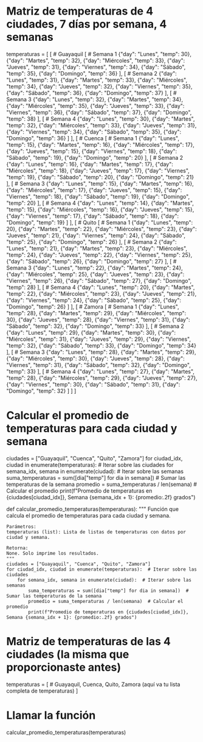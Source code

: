 # Matriz de temperaturas de 4 ciudades, 7 días por semana, 4 semanas
temperaturas = [
    [   # Guayaquil
        [   # Semana 1
            {"day": "Lunes", "temp": 30},
            {"day": "Martes", "temp": 32},
            {"day": "Miércoles", "temp": 33},
            {"day": "Jueves", "temp": 31},
            {"day": "Viernes", "temp": 34},
            {"day": "Sábado", "temp": 35},
            {"day": "Domingo", "temp": 36}
        ],
        [   # Semana 2
            {"day": "Lunes", "temp": 31},
            {"day": "Martes", "temp": 33},
            {"day": "Miércoles", "temp": 34},
            {"day": "Jueves", "temp": 32},
            {"day": "Viernes", "temp": 35},
            {"day": "Sábado", "temp": 36},
            {"day": "Domingo", "temp": 37}
        ],
        [   # Semana 3
            {"day": "Lunes", "temp": 32},
            {"day": "Martes", "temp": 34},
            {"day": "Miércoles", "temp": 35},
            {"day": "Jueves", "temp": 33},
            {"day": "Viernes", "temp": 36},
            {"day": "Sábado", "temp": 37},
            {"day": "Domingo", "temp": 38}
        ],
        [   # Semana 4
            {"day": "Lunes", "temp": 30},
            {"day": "Martes", "temp": 32},
            {"day": "Miércoles", "temp": 33},
            {"day": "Jueves", "temp": 31},
            {"day": "Viernes", "temp": 34},
            {"day": "Sábado", "temp": 35},
            {"day": "Domingo", "temp": 36}
        ]
    ],
    [   # Cuenca
        [   # Semana 1
            {"day": "Lunes", "temp": 15},
            {"day": "Martes", "temp": 16},
            {"day": "Miércoles", "temp": 17},
            {"day": "Jueves", "temp": 15},
            {"day": "Viernes", "temp": 18},
            {"day": "Sábado", "temp": 19},
            {"day": "Domingo", "temp": 20}
        ],
        [   # Semana 2
            {"day": "Lunes", "temp": 16},
            {"day": "Martes", "temp": 17},
            {"day": "Miércoles", "temp": 18},
            {"day": "Jueves", "temp": 17},
            {"day": "Viernes", "temp": 19},
            {"day": "Sábado", "temp": 20},
            {"day": "Domingo", "temp": 21}
        ],
        [   # Semana 3
            {"day": "Lunes", "temp": 15},
            {"day": "Martes", "temp": 16},
            {"day": "Miércoles", "temp": 17},
            {"day": "Jueves", "temp": 15},
            {"day": "Viernes", "temp": 18},
            {"day": "Sábado", "temp": 19},
            {"day": "Domingo", "temp": 20}
        ],
        [   # Semana 4
            {"day": "Lunes", "temp": 14},
            {"day": "Martes", "temp": 15},
            {"day": "Miércoles", "temp": 16},
            {"day": "Jueves", "temp": 15},
            {"day": "Viernes", "temp": 17},
            {"day": "Sábado", "temp": 18},
            {"day": "Domingo", "temp": 19}
        ]
    ],
    [   # Quito
        [   # Semana 1
            {"day": "Lunes", "temp": 20},
            {"day": "Martes", "temp": 22},
            {"day": "Miércoles", "temp": 23},
            {"day": "Jueves", "temp": 21},
            {"day": "Viernes", "temp": 24},
            {"day": "Sábado", "temp": 25},
            {"day": "Domingo", "temp": 26}
        ],
        [   # Semana 2
            {"day": "Lunes", "temp": 21},
            {"day": "Martes", "temp": 23},
            {"day": "Miércoles", "temp": 24},
            {"day": "Jueves", "temp": 22},
            {"day": "Viernes", "temp": 25},
            {"day": "Sábado", "temp": 26},
            {"day": "Domingo", "temp": 27}
        ],
        [   # Semana 3
            {"day": "Lunes", "temp": 22},
            {"day": "Martes", "temp": 24},
            {"day": "Miércoles", "temp": 25},
            {"day": "Jueves", "temp": 23},
            {"day": "Viernes", "temp": 26},
            {"day": "Sábado", "temp": 27},
            {"day": "Domingo", "temp": 28}
        ],
        [   # Semana 4
            {"day": "Lunes", "temp": 20},
            {"day": "Martes", "temp": 22},
            {"day": "Miércoles", "temp": 23},
            {"day": "Jueves", "temp": 21},
            {"day": "Viernes", "temp": 24},
            {"day": "Sábado", "temp": 25},
            {"day": "Domingo", "temp": 26}
        ]
    ],
    [   # Zamora
        [   # Semana 1
            {"day": "Lunes", "temp": 28},
            {"day": "Martes", "temp": 29},
            {"day": "Miércoles", "temp": 30},
            {"day": "Jueves", "temp": 28},
            {"day": "Viernes", "temp": 31},
            {"day": "Sábado", "temp": 32},
            {"day": "Domingo", "temp": 33}
        ],
        [   # Semana 2
            {"day": "Lunes", "temp": 29},
            {"day": "Martes", "temp": 30},
            {"day": "Miércoles", "temp": 31},
            {"day": "Jueves", "temp": 29},
            {"day": "Viernes", "temp": 32},
            {"day": "Sábado", "temp": 33},
            {"day": "Domingo", "temp": 34}
        ],
        [   # Semana 3
            {"day": "Lunes", "temp": 28},
            {"day": "Martes", "temp": 29},
            {"day": "Miércoles", "temp": 30},
            {"day": "Jueves", "temp": 28},
            {"day": "Viernes", "temp": 31},
            {"day": "Sábado", "temp": 32},
            {"day": "Domingo", "temp": 33}
        ],
        [   # Semana 4
            {"day": "Lunes", "temp": 27},
            {"day": "Martes", "temp": 28},
            {"day": "Miércoles", "temp": 29},
            {"day": "Jueves", "temp": 27},
            {"day": "Viernes", "temp": 30},
            {"day": "Sábado", "temp": 31},
            {"day": "Domingo", "temp": 32}
        ]
    ]
]

# Calcular el promedio de temperaturas para cada ciudad y semana
ciudades = ["Guayaquil", "Cuenca", "Quito", "Zamora"]
for ciudad_idx, ciudad in enumerate(temperaturas):  # Iterar sobre las ciudades
    for semana_idx, semana in enumerate(ciudad):  # Iterar sobre las semanas
        suma_temperaturas = sum([dia["temp"] for dia in semana])  # Sumar las temperaturas de la semana
        promedio = suma_temperaturas / len(semana)  # Calcular el promedio
        print(f"Promedio de temperaturas en {ciudades[ciudad_idx]}, Semana {semana_idx + 1}: {promedio:.2f} grados")

def calcular_promedio_temperaturas(temperaturas):
    """
    Función que calcula el promedio de temperaturas para cada ciudad y semana.
    
    Parámetros:
    temperaturas (list): Lista de listas de temperaturas con datos por ciudad y semana.
    
    Retorna:
    None. Solo imprime los resultados.
    """
    ciudades = ["Guayaquil", "Cuenca", "Quito", "Zamora"]
    for ciudad_idx, ciudad in enumerate(temperaturas):  # Iterar sobre las ciudades
        for semana_idx, semana in enumerate(ciudad):  # Iterar sobre las semanas
            suma_temperaturas = sum([dia["temp"] for dia in semana])  # Sumar las temperaturas de la semana
            promedio = suma_temperaturas / len(semana)  # Calcular el promedio
            print(f"Promedio de temperaturas en {ciudades[ciudad_idx]}, Semana {semana_idx + 1}: {promedio:.2f} grados")

# Matriz de temperaturas de las 4 ciudades (la misma que proporcionaste antes)
temperaturas = [
    # Guayaquil, Cuenca, Quito, Zamora (aquí va tu lista completa de temperaturas)
]    

# Llamar la función
calcular_promedio_temperaturas(temperaturas)  
